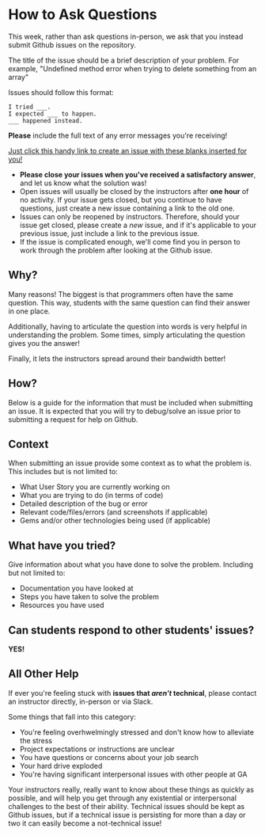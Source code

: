 # How to Ask Questions

This week, rather than ask questions in-person, we ask that you instead submit Github issues on the repository.

The title of the issue should be a brief description of your problem. For example, "Undefined method error when trying to delete something from an array"

Issues should follow this format:
```
I tried ___.
I expected ___ to happen.
___ happened instead.
```

**Please** include the full text of any error messages you're receiving!

[Just click this handy link to create an issue with these blanks inserted for you!](https://github.com/ga-dc/project1/issues/new?title=issue+with+____&body=I+tried+_____.+I+expected+_____+to+happen._____+happened+instead.)

- **Please close your issues when you've received a satisfactory answer**, and let us know what the solution was!
- Open issues will usually be closed by the instructors after **one hour** of no activity. If your issue gets closed, but you continue to have questions, just create a new issue containing a link to the old one.
- Issues can only be reopened by instructors. Therefore, should your issue get closed, please create a *new* issue, and if it's applicable to your previous issue, just include a link to the previous issue.
- If the issue is complicated enough, we'll come find you in person to work through the problem after looking at the Github issue.

## Why?
Many reasons! The biggest is that programmers often have the same question. This way, students with the same question can find their answer in one place.

Additionally, having to articulate the question into words is very helpful in understanding the problem. Some times, simply articulating the question gives you the answer!

Finally, it lets the instructors spread around their bandwidth better!

## How?
Below is a guide for the information that must be included when submitting an issue. It is expected that you will try to debug/solve an issue prior to submitting a request for help on Github.

## Context
When submitting an issue provide some context as to what the problem is. This includes but is not limited to:
- What User Story you are currently working on
- What you are trying to do (in terms of code)
- Detailed description of the bug or error
- Relevant code/files/errors (and screenshots if applicable)
- Gems and/or other technologies being used (if applicable)

## What have you tried?
Give information about what you have done to solve the problem. Including but not limited to:
- Documentation you have looked at
- Steps you have taken to solve the problem
- Resources you have used

## Can students respond to other students' issues?
**YES!**

## All Other Help

If ever you're feeling stuck with **issues that *aren't* technical**, please contact an instructor directly, in-person or via Slack.

Some things that fall into this category:

- You're feeling overhwelmingly stressed and don't know how to alleviate the stress
- Project expectations or instructions are unclear
- You have questions or concerns about your job search
- Your hard drive exploded
- You're having significant interpersonal issues with other people at GA

Your instructors really, really want to know about these things as quickly as possible, and will help you get through any existential or interpersonal challenges to the best of their ability. Technical issues should be kept as Github issues, but if a technical issue is persisting for more than a day or two it can easily become a not-technical issue!
